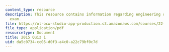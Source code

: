 ```yaml
---
content_type: resource
description: This resource contains information regarding engineering of nuclear reactors
  exam.
file: https://ol-ocw-studio-app-production.s3.amazonaws.com/courses/22-312-engineering-of-nuclear-reactors-fall-2015/da5c0734cc05d0f3a4c0a22c79bf0c7d_MIT22_312F15_quiz1_2015.pdf
file_type: application/pdf
resourcetype: Document
title: 2015 Quiz 1
uid: da5c0734-cc05-d0f3-a4c0-a22c79bf0c7d
---
```

